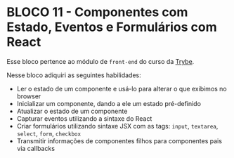 # BLOCO 11 - Componentes com Estado, Eventos e Formulários com React 



Esse bloco pertence ao módulo de `front-end` do curso da [Trybe](https://www.betrybe.com/). 

Nesse bloco adiquiri as seguintes habilidades:

- Ler o estado de um componente e usá-lo para alterar o que exibimos no browser
- Inicializar um componente, dando a ele um estado pré-definido
- Atualizar o estado de um componente
- Capturar eventos utilizando a sintaxe do React
- Criar formulários utilizando sintaxe JSX com as tags: `input`, `textarea`, `select`, `form`, `checkbox`
- Transmitir informações de componentes filhos para componentes pais via callbacks

